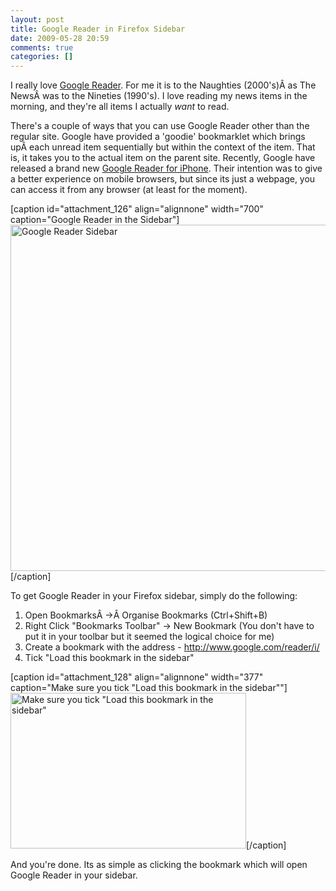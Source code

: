 ```yaml
---
layout: post
title: Google Reader in Firefox Sidebar
date: 2009-05-28 20:59
comments: true
categories: []
---
```

I really love <a href="http://www.google.com/reader/view/" target="_blank">Google Reader</a>. For me it is to the Naughties (2000's)Â as The NewsÂ was to the Nineties (1990's). I love reading my news items in the morning, and they're all items I actually <em>want</em> to read.

There's a couple of ways that you can use Google Reader other than the regular site. Google have provided a 'goodie' bookmarklet which brings upÂ each unread item sequentially but within the context of the item. That is, it takes you to the actual item on the parent site. Recently, Google have released a brand new <a href="http://googlereader.blogspot.com/2008/05/brand-new-google-reader-for-iphone.html" target="_blank">Google Reader for iPhone</a>. Their intention was to give a better experience on mobile browsers, but since its just a webpage, you can access it from any browser (at least for the moment).

[caption id="attachment_126" align="alignnone" width="700" caption="Google Reader in the Sidebar"]<a href="http://www.simonhartcher.com/wp-content/uploads/2009/05/googlereadersidebar1.jpg"><img class="size-full wp-image-126" src="http://www.simonhartcher.com/wp-content/uploads/2009/05/googlereadersidebar1.jpg" alt="Google Reader Sidebar" width="700" height="554" /></a>[/caption]

To get Google Reader in your Firefox sidebar, simply do the following:
<ol>
	<li>Open BookmarksÂ -&gt;Â Organise Bookmarks (Ctrl+Shift+B)</li>
	<li>Right Click "Bookmarks Toolbar" -&gt; New Bookmark (You don't have to put it in your toolbar but it seemed the logical choice for me)</li>
	<li>Create a bookmark with the address - <a href="http://www.google.com/reader/i/">http://www.google.com/reader/i/</a></li>
	<li>
<div class="mceTemp">Tick "Load this bookmark in the sidebar"</div></li>
</ol>
[caption id="attachment_128" align="alignnone" width="377" caption="Make sure you tick &quot;Load this bookmark in the sidebar&quot;"]<a href="http://www.simonhartcher.com/wp-content/uploads/2009/05/addbookmark.jpg"><img class="size-full wp-image-128" src="http://www.simonhartcher.com/wp-content/uploads/2009/05/addbookmark.jpg" alt="Make sure you tick &quot;Load this bookmark in the sidebar&quot;" width="377" height="249" /></a>[/caption]

And you're done. Its as simple as clicking the bookmark which will open Google Reader in your sidebar.
